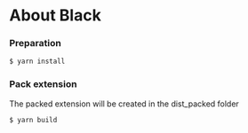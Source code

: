 About Black
===========

### Preparation
```sh
$ yarn install
```

### Pack extension
The packed extension will be created in the dist_packed folder

```sh
$ yarn build
```